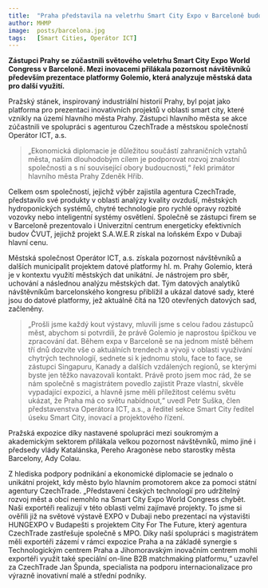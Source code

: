 ```yaml
---
title:  "Praha představila na veletrhu Smart City Expo v Barceloně budoucnost městských inovací"
author: MHMP
image:  posts/barcelona.jpg
tags:   [Smart Cities, Operátor ICT]
---
```


**Zástupci Prahy se zúčastnili světového veletrhu Smart City Expo World Congress v Barceloně. Mezi inovacemi přilákala pozornost návštěvníků především prezentace platformy Golemio, která analyzuje městská data pro další využití.**

Pražský stánek, inspirovaný industriální historií Prahy, byl pojat jako platforma pro prezentaci inovativních projektů v oblasti smart city, které vznikly na území hlavního města Prahy. Zástupci hlavního města se akce zúčastnili ve spolupráci s agenturou CzechTrade a městskou společností Operátor ICT, a.s.

> „Ekonomická diplomacie je důležitou součástí zahraničních vztahů města, naším dlouhodobým cílem je podporovat rozvoj znalostní společnosti a s ní související obory budoucnosti,“ řekl primátor hlavního města Prahy Zdeněk Hřib.

Celkem osm společností, jejichž výběr zajistila agentura CzechTrade, představilo své produkty v oblasti analýzy kvality ovzduší, městských hydroponických systémů, chytré technologie pro rychlé opravy rozbité vozovky nebo inteligentní systémy osvětlení. Společně se zástupci firem se v Barceloně prezentovalo i Univerzitní centrum energeticky efektivních budov ČVUT, jejichž projekt S.A.W.E.R získal na loňském Expo v Dubaji hlavní cenu.

Městská společnost Operátor ICT, a.s. získala pozornost návštěvníků a dalších municipalit projektem datové platformy hl. m. Prahy Golemio, která je v kontextu využití městských dat unikátní. Je nástrojem pro sběr, uchování a následnou analýzu městských dat. Tým datových analytiků návštěvníkům barcelonského kongresu přiblížil a ukázal datové sady, které jsou do datové platformy, jež aktuálně čítá na 120 otevřených datových sad, začleněny.

> „Prošli jsme každý kout výstavy, mluvili jsme s celou řadou zástupců měst, abychom si potvrdili, že právě Golemio je naprostou špičkou ve zpracování dat. Během expa v Barceloně se na jednom místě během tří dnů dozvíte vše o aktuálních trendech a vývoji v oblasti využívání chytrých technologií, sednete si k jednomu stolu, face to face, se zástupci Singapuru, Kanady a dalších vzdálených regionů, se kterými byste jen těžko navazovali kontakt. Právě proto jsem moc rád, že se nám společně s magistrátem povedlo zajistit Praze vlastní, skvěle vypadající expozici, a hlavně jsme měli příležitost celému světu ukázat, že Praha má co světu nabídnout,“ uvedl Petr Suška, člen představenstva Operátora ICT, a.s., a ředitel sekce Smart City ředitel úseku Smart City, inovací a projektového řízení.

Pražská expozice díky nastavené spolupráci mezi soukromým a akademickým sektorem přilákala velkou pozornost návštěvníků, mimo jiné i předsedy vlády Katalánska, Pereho Aragonèse nebo starostky města Barcelony, Ady Colau.

Z hlediska podpory podnikání a ekonomické diplomacie se jednalo o unikátní projekt, kdy město bylo hlavním promotorem akce za pomoci státní agentury CzechTrade. „Představení českých technologií pro udržitelný rozvoj měst a obcí nemohlo na Smart City Expo World Congress chybět. Naši exportéři realizují v této oblasti velmi zajímavé projekty. To jsme si ověřili již na světové výstavě EXPO v Dubaji nebo prezentací na výstavišti HUNGEXPO v Budapešti s projektem City For The Future, který agentura CzechTrade zastřešuje společně s MPO. Díky naší spolupráci s magistrátem měli exportéři zázemí v rámci expozice Praha a na základě synergie s Technologickým centrem Praha a Jihomoravským inovačním centrem mohli exportéři využít také speciální on-line B2B matchmaking platformu,“ uzavřel za CzechTrade Jan Špunda, specialista na podporu internacionalizace pro výrazně inovativní malé a střední podniky.

